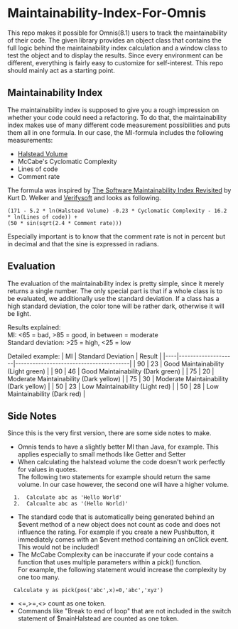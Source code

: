 [1]: http://web.archive.org/web/20021120101304/http://www.stsc.hill.af.mil/crosstalk/2001/08/welker.html
[2]: http://www.verifysoft.com/en_maintainability.html

# Maintainability-Index-For-Omnis
This repo makes it possible for Omnis(8.1) users to track the maintainability of their code. The given library provides an object class that contains the full logic behind the maintainability index calculation and a window class to test the object and to display the results.
Since every environment can be different, everything is fairly easy to customize for self-interest. This repo should mainly act as a starting point.
## Maintainability Index
The maintainability index is supposed to give you a rough impression on whether your code could need a refactoring. To do that, the maintainability index makes use of many different code measurement possibilities and puts them all in one formula. In our case, the MI-formula includes the following measurements:

* [Halstead Volume](https://en.wikipedia.org/wiki/Halstead_complexity_measures)
* McCabe's Cyclomatic Complexity
* Lines of code
* Comment rate

The formula was inspired by [The Software Maintainability Index Revisited][1] by Kurt D. Welker and [Verifysoft][2] and looks as following.
~~~~
(171 - 5.2 * ln(Halstead Volume) -0.23 * Cyclomatic Complexity - 16.2 * ln(Lines of code)) + 
(50 * sin(sqrt(2.4 * Comment rate)))
~~~~
Especially important is to know that the comment rate is not in percent but in decimal and that the sine is expressed in radians.

## Evaluation
The evaluation of the maintainability index is pretty simple, since it merely returns a single number. The only special part is that if a whole class is to be evaluated, we additionally use the standard deviation. If a class has a high standard deviation, the color tone will be rather dark, otherwise it will be light. 

Results explained:  
MI: <65 = bad, >85 = good, in between = moderate  
Standard deviation: >25 = high, <25 = low  
  
Detailed example:
| MI | Standard Deviation | Result                                 |
|----|--------------------|----------------------------------------|
| 90 | 23                 | Good Maintainability (Light green)     |
| 90 | 46                 | Good Maintainability (Dark green)      |
| 75 | 20                 | Moderate Maintainability (Dark yellow) |
| 75 | 30                 | Moderate Maintainability (Dark yellow) |
| 50 | 23                 | Low Maintainability (Light red)        |
| 50 | 28                 | Low Maintainability (Dark red)         |

## Side Notes
Since this is the very first version, there are some side notes to make.
* Omnis tends to have a slightly better MI than Java, for example. This applies especially to small methods like Getter and Setter
* When calculating the halstead volume the code doesn't work perfectly for values in quotes.  
  The following two statements for example should return the same volume. In our case however, the second one will have a higher volume.
~~~~
  1.  Calculate abc as 'Hello World' 
  2.  Calcualte abc as '(Hello World)'
~~~~
* The standard code that is automatically being generated behind an $event method of a new object does not count as code and does not influence the rating. For example if you create a new Pushbutton, it immediately comes with an $event method containing an onClick event. This would not be included!
* The McCabe Complexity can be inaccurate if your code contains a function that uses multiple parameters within a pick() function.  
  For example, the following statement would increase the complexity by one too many.
~~~~
  Calculate y as pick(pos('abc',x)=0,'abc','xyz')
~~~~
* <=,>=,<> count as one token.
* Commands like "Break to end of loop" that are not included in the switch statement of $mainHalstead are counted as one token.
